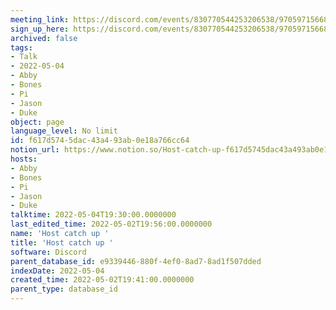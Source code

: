 ```yaml
---
meeting_link: https://discord.com/events/830770544253206538/970597156681568276
sign_up_here: https://discord.com/events/830770544253206538/970597156681568276
archived: false
tags:
- Talk
- 2022-05-04
- Abby
- Bones
- Pi
- Jason
- Duke
object: page
language_level: No limit
id: f617d574-5dac-43a4-93ab-0e18a766cc64
notion_url: https://www.notion.so/Host-catch-up-f617d5745dac43a493ab0e18a766cc64
hosts:
- Abby
- Bones
- Pi
- Jason
- Duke
talktime: 2022-05-04T19:30:00.0000000
last_edited_time: 2022-05-02T19:56:00.0000000
name: 'Host catch up '
title: 'Host catch up '
software: Discord
parent_database_id: e9339446-880f-4ef0-8ad7-8ad1f507dded
indexDate: 2022-05-04
created_time: 2022-05-02T19:41:00.0000000
parent_type: database_id
---
```





